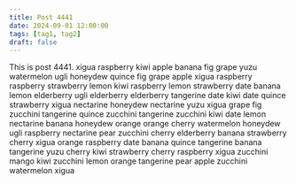 ```yaml
---
title: Post 4441
date: 2024-09-01 12:00:00
tags: [tag1, tag2]
draft: false
---
```

This is post 4441.
xigua
raspberry
kiwi
apple
banana
fig
grape
yuzu
watermelon
ugli
honeydew
quince
fig
grape
apple
xigua
raspberry
raspberry
strawberry
lemon
kiwi
raspberry
lemon
strawberry
date
banana
lemon
elderberry
ugli
elderberry
elderberry
tangerine
date
kiwi
date
quince
strawberry
xigua
nectarine
honeydew
nectarine
yuzu
xigua
grape
fig
zucchini
tangerine
quince
zucchini
tangerine
zucchini
kiwi
date
lemon
nectarine
banana
honeydew
orange
orange
cherry
watermelon
honeydew
ugli
raspberry
nectarine
pear
zucchini
cherry
elderberry
banana
strawberry
cherry
xigua
orange
raspberry
date
banana
quince
tangerine
banana
tangerine
yuzu
cherry
kiwi
strawberry
cherry
raspberry
xigua
zucchini
mango
kiwi
zucchini
lemon
orange
tangerine
pear
apple
zucchini
watermelon
xigua

